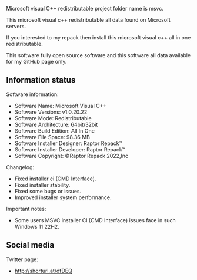 Microsoft visual C++ redistributable project folder name  is msvc.

This microsoft visual c++ redistributable all data found on Microsoft servers.

If you interested to my repack then install this microsoft visual c++ all in one redistributable.

This software fully open source software and this software all data available for my GitHub page only.

Information status
--------------------------------------------------------------------------------------------------------------------
Software information:
- Software Name: Microsoft Visual C++
- Software Versions: v1.0.20.22
- Software Mode: Redistributable
- Software Architecture: 64bit/32bit
- Software Build Edition: All In One
- Software File Space: 98.36 MB
- Software Installer Designer: Raptor Repack™
- Software Installer Developer: Raptor Repack™
- Software Copyright: ©Raptor Repack 2022,Inc

Changelog:
- Fixed installer ci (CMD Interface).
- Fixed installer stability.
- Fixed some bugs or issues.
- Improved installer system performance.

Important notes:
- Some users MSVC installer CI (CMD Interface) issues face in such Windows 11 22H2.

Social media
-----------------------------------------------
Twitter page:
- http://shorturl.at/dfDEQ
